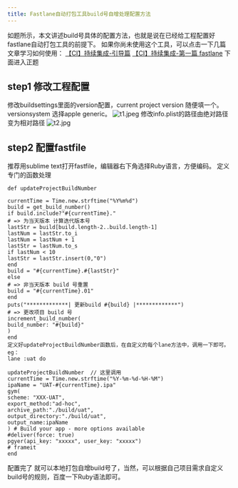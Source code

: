```yaml
---
title: Fastlane自动打包工具build号自增处理配置方法
---
```


如题所示，本文讲述build号具体的配置方法，也就是说在已经给工程配置好fastlane自动打包工具的前提下。
如果你尚未使用这个工具，可以点击一下几篇文章学习如何使用：
[【CI】持续集成-引导篇](http://www.jianshu.com/p/6e6503b47453)
[【CI】持续集成-第一篇 fastlane](http://www.jianshu.com/p/2d88a88467a5)
下面进入正题
## step1 修改工程配置
修改buildsettings里面的version配置，current project version 随便填一个。versionsystem 选择apple generic。
![t1.jpeg](http://upload-images.jianshu.io/upload_images/1447375-eadcb5ae43006646.jpeg?imageMogr2/auto-orient/strip%7CimageView2/2/w/1240)
修改info.plist的路径由绝对路径变为相对路径
![t2.jpg](http://upload-images.jianshu.io/upload_images/1447375-c76535321c288da1.jpg?imageMogr2/auto-orient/strip%7CimageView2/2/w/1240)

## step2 配置fastfile

推荐用sublime text打开fastfile，编辑器右下角选择Ruby语言，方便编码。
定义专门的函数处理
```
def updateProjectBuildNumber
 
currentTime = Time.new.strftime("%Y%m%d")
build = get_build_number()
if build.include?"#{currentTime}."
# => 为当天版本 计算迭代版本号
lastStr = build[build.length-2..build.length-1]
lastNum = lastStr.to_i
lastNum = lastNum + 1
lastStr = lastNum.to_s
if lastNum < 10
lastStr = lastStr.insert(0,"0")
end
build = "#{currentTime}.#{lastStr}"
else
# => 非当天版本 build 号重置
build = "#{currentTime}.01"
end
puts("*************| 更新build #{build} |*************")
# => 更改项目 build 号
increment_build_number(
build_number: "#{build}"
)
end
定义好updateProjectBuildNumber函数后，在自定义的每个lane方法中，调用一下即可。
eg：
lane :uat do
 
updateProjectBuildNumber  // 这里调用
currentTime = Time.new.strftime("%Y-%m-%d-%H-%M")
ipaName = "UAT-#{currentTime}.ipa"
gym(
scheme: "XXX-UAT",
export_method:"ad-hoc",
archive_path:"./build/uat",
output_directory:"./build/uat",
output_name:ipaName
) # Build your app - more options available
#deliver(force: true)
pgyer(api_key: "xxxxx", user_key: "xxxxx")
# frameit
end
```
配置完了 就可以本地打包自增build号了，当然，可以根据自己项目需求自定义build号的规则，百度一下Ruby语法即可。